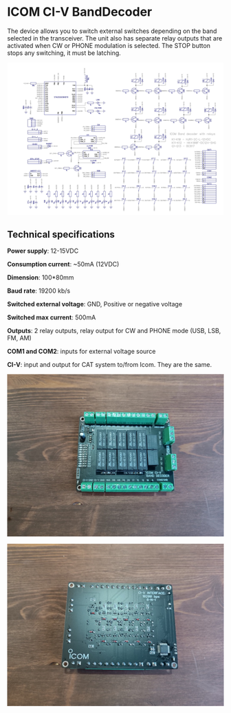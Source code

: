 # ICOM CI-V BandDecoder

The device allows you to switch external switches depending on the band selected in the transceiver. The unit also has separate relay outputs that are activated when CW or PHONE modulation is selected. The STOP button stops any switching, it must be latching.

![](DipTrace/Icom_BD_sch.jpg)

## Technical specifications

**Power supply**: 12-15VDC

**Consumption current**: ~50mA (12VDC)

**Dimension**: 100*80mm

**Baud rate**: 19200 kb/s

**Switched external voltage**: GND, Positive or negative voltage

**Switched max current**: 500mA

**Outputs**: 2 relay outputs, relay output for CW and PHONE mode (USB, LSB, FM, AM)

**COM1 and COM2**: inputs for external voltage source

**CI-V**: input and output for CAT system to/from Icom. They are the same.

![](pics/1.jpg)

![](pics/2.jpg)

